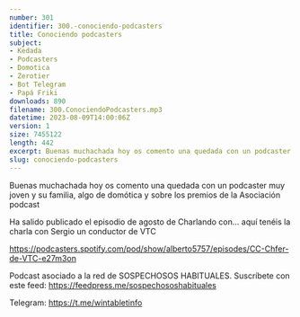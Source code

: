 ```yaml
---
number: 301
identifier: 300.-conociendo-podcasters
title: Conociendo podcasters
subject:
- Kedada
- Podcasters
- Domotica
- Zerotier
- Bot Telegram
- Papá Friki
downloads: 890
filename: 300.ConociendoPodcasters.mp3
datetime: 2023-08-09T14:00:06Z
version: 1
size: 7455122
length: 442
excerpt: Buenas muchachada hoy os comento una quedada con un podcaster muy joven y su familia, algo de domotica y sobre los premios de la Asociación podcast
slug: conociendo-podcasters
---
```

Buenas muchachada hoy os comento una quedada con un podcaster muy joven y su familia, algo de domótica y sobre los premios de la Asociación podcast

Ha salido publicado el episodio de agosto de Charlando con... aquí tenéis la charla con Sergio un conductor de VTC

https://podcasters.spotify.com/pod/show/alberto5757/episodes/CC-Chfer-de-VTC-e27m3on

Podcast asociado a la red de SOSPECHOSOS HABITUALES. Suscríbete con este feed: https://feedpress.me/sospechososhabituales

Telegram: https://t.me/wintabletinfo